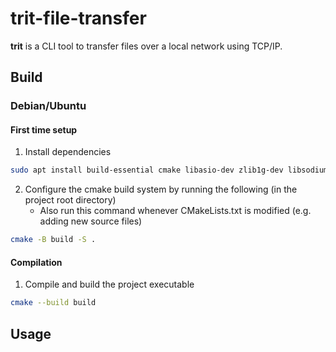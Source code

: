 # trit-file-transfer
**trit** is a CLI tool to transfer files over a local network using TCP/IP.

## Build
### Debian/Ubuntu
#### First time setup
1. Install dependencies
```bash 
sudo apt install build-essential cmake libasio-dev zlib1g-dev libsodium-dev pkg-config
```

2. Configure the cmake build system by running the following (in the project root directory)
    - Also run this command whenever CMakeLists.txt is modified (e.g. adding new source files)
```bash
cmake -B build -S .
```

#### Compilation
1. Compile and build the project executable
```bash
cmake --build build
```

## Usage